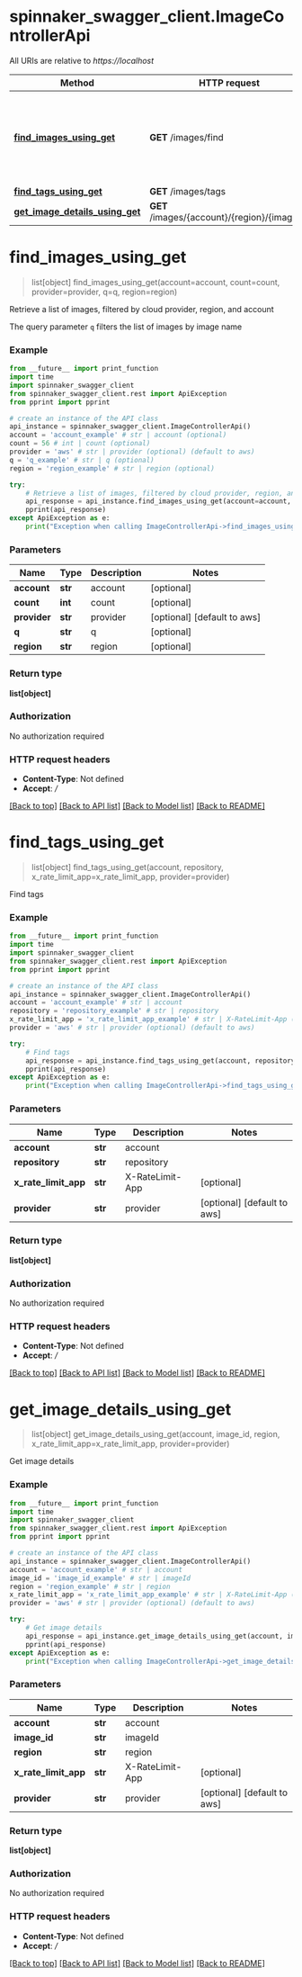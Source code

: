 # spinnaker_swagger_client.ImageControllerApi

All URIs are relative to *https://localhost*

Method | HTTP request | Description
------------- | ------------- | -------------
[**find_images_using_get**](ImageControllerApi.md#find_images_using_get) | **GET** /images/find | Retrieve a list of images, filtered by cloud provider, region, and account
[**find_tags_using_get**](ImageControllerApi.md#find_tags_using_get) | **GET** /images/tags | Find tags
[**get_image_details_using_get**](ImageControllerApi.md#get_image_details_using_get) | **GET** /images/{account}/{region}/{imageId} | Get image details


# **find_images_using_get**
> list[object] find_images_using_get(account=account, count=count, provider=provider, q=q, region=region)

Retrieve a list of images, filtered by cloud provider, region, and account

The query parameter `q` filters the list of images by image name

### Example
```python
from __future__ import print_function
import time
import spinnaker_swagger_client
from spinnaker_swagger_client.rest import ApiException
from pprint import pprint

# create an instance of the API class
api_instance = spinnaker_swagger_client.ImageControllerApi()
account = 'account_example' # str | account (optional)
count = 56 # int | count (optional)
provider = 'aws' # str | provider (optional) (default to aws)
q = 'q_example' # str | q (optional)
region = 'region_example' # str | region (optional)

try:
    # Retrieve a list of images, filtered by cloud provider, region, and account
    api_response = api_instance.find_images_using_get(account=account, count=count, provider=provider, q=q, region=region)
    pprint(api_response)
except ApiException as e:
    print("Exception when calling ImageControllerApi->find_images_using_get: %s\n" % e)
```

### Parameters

Name | Type | Description  | Notes
------------- | ------------- | ------------- | -------------
 **account** | **str**| account | [optional] 
 **count** | **int**| count | [optional] 
 **provider** | **str**| provider | [optional] [default to aws]
 **q** | **str**| q | [optional] 
 **region** | **str**| region | [optional] 

### Return type

**list[object]**

### Authorization

No authorization required

### HTTP request headers

 - **Content-Type**: Not defined
 - **Accept**: */*

[[Back to top]](#) [[Back to API list]](../README.md#documentation-for-api-endpoints) [[Back to Model list]](../README.md#documentation-for-models) [[Back to README]](../README.md)

# **find_tags_using_get**
> list[object] find_tags_using_get(account, repository, x_rate_limit_app=x_rate_limit_app, provider=provider)

Find tags

### Example
```python
from __future__ import print_function
import time
import spinnaker_swagger_client
from spinnaker_swagger_client.rest import ApiException
from pprint import pprint

# create an instance of the API class
api_instance = spinnaker_swagger_client.ImageControllerApi()
account = 'account_example' # str | account
repository = 'repository_example' # str | repository
x_rate_limit_app = 'x_rate_limit_app_example' # str | X-RateLimit-App (optional)
provider = 'aws' # str | provider (optional) (default to aws)

try:
    # Find tags
    api_response = api_instance.find_tags_using_get(account, repository, x_rate_limit_app=x_rate_limit_app, provider=provider)
    pprint(api_response)
except ApiException as e:
    print("Exception when calling ImageControllerApi->find_tags_using_get: %s\n" % e)
```

### Parameters

Name | Type | Description  | Notes
------------- | ------------- | ------------- | -------------
 **account** | **str**| account | 
 **repository** | **str**| repository | 
 **x_rate_limit_app** | **str**| X-RateLimit-App | [optional] 
 **provider** | **str**| provider | [optional] [default to aws]

### Return type

**list[object]**

### Authorization

No authorization required

### HTTP request headers

 - **Content-Type**: Not defined
 - **Accept**: */*

[[Back to top]](#) [[Back to API list]](../README.md#documentation-for-api-endpoints) [[Back to Model list]](../README.md#documentation-for-models) [[Back to README]](../README.md)

# **get_image_details_using_get**
> list[object] get_image_details_using_get(account, image_id, region, x_rate_limit_app=x_rate_limit_app, provider=provider)

Get image details

### Example
```python
from __future__ import print_function
import time
import spinnaker_swagger_client
from spinnaker_swagger_client.rest import ApiException
from pprint import pprint

# create an instance of the API class
api_instance = spinnaker_swagger_client.ImageControllerApi()
account = 'account_example' # str | account
image_id = 'image_id_example' # str | imageId
region = 'region_example' # str | region
x_rate_limit_app = 'x_rate_limit_app_example' # str | X-RateLimit-App (optional)
provider = 'aws' # str | provider (optional) (default to aws)

try:
    # Get image details
    api_response = api_instance.get_image_details_using_get(account, image_id, region, x_rate_limit_app=x_rate_limit_app, provider=provider)
    pprint(api_response)
except ApiException as e:
    print("Exception when calling ImageControllerApi->get_image_details_using_get: %s\n" % e)
```

### Parameters

Name | Type | Description  | Notes
------------- | ------------- | ------------- | -------------
 **account** | **str**| account | 
 **image_id** | **str**| imageId | 
 **region** | **str**| region | 
 **x_rate_limit_app** | **str**| X-RateLimit-App | [optional] 
 **provider** | **str**| provider | [optional] [default to aws]

### Return type

**list[object]**

### Authorization

No authorization required

### HTTP request headers

 - **Content-Type**: Not defined
 - **Accept**: */*

[[Back to top]](#) [[Back to API list]](../README.md#documentation-for-api-endpoints) [[Back to Model list]](../README.md#documentation-for-models) [[Back to README]](../README.md)

